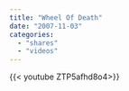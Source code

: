 ```yaml
---
title: "Wheel Of Death"
date: "2007-11-03"
categories:
  - "shares"
  - "videos"
---
```


<div style="width: 70vw;">{{< youtube ZTP5afhd8o4>}}</div>
